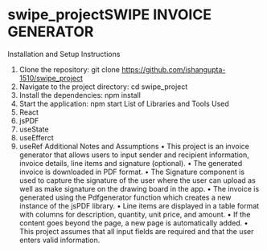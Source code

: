 # swipe_projectSWIPE INVOICE GENERATOR
Installation and Setup Instructions
1.	Clone the repository: git clone https://github.com/ishangupta-1510/swipe_project
2.	Navigate to the project directory: cd swipe_project
3.	Install the dependencies: npm install
4.	Start the application: npm start
List of Libraries and Tools Used
1.	React
2.	jsPDF
3.	useState
4.	useEfferct
5.	useRef
Additional Notes and Assumptions
•	This project is an invoice generator that allows users to input sender and recipient information, invoice details, line items and signature (optional).
•	The generated invoice is downloaded in PDF format.
•	The Signature component is used to capture the signature of the user where the user can upload as well as make signature on the drawing board in the app.
•	The invoice is generated using the Pdfgenerator function which creates a new instance of the jsPDF library.
•	Line items are displayed in a table format with columns for description, quantity, unit price, and amount.
•	If the content goes beyond the page, a new page is automatically added.
•	This project assumes that all input fields are required and that the user enters valid information.

